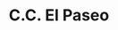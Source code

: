 ---
title: "C.C. El Paseo"
url: /ciudad-guayana-puerto-ordaz/c-c-el-paseo/
shop: Einkaufszentrum
---
